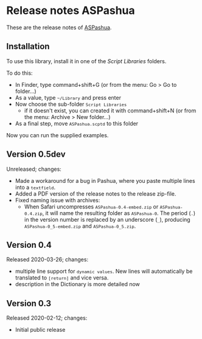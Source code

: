 Release notes ASPashua
======================

These are the release notes of [ASPashua](https://github.com/doekman/ASPashua).


Installation
------------

To use this library, install it in one of the _Script Libraries_ folders.

To do this:

* In Finder, type command+shift+G (or from the menu: Go > Go to folder...)
* As a value, type `~/Library` and press enter
* Now choose the sub-folder `Script Libraries`
	- if it doesn't exist, you can created it with command+shift+N (or from the menu: Archive > New folder...)
* As a final step, move `ASPashua.scptd` to this folder

Now you can run the supplied examples.


Version 0.5dev
--------------

Unreleased; changes:

* Made a workaround for a bug in Pashua, where you paste multiple lines into a `textfield`.
* Added a PDF version of the release notes to the release zip-file.
* Fixed naming issue with archives:
	- When Safari uncompresses `ASPashua-0.4-embed.zip` or `ASPashua-0.4.zip`, it will name the resulting folder as `ASPashua-0`. The period (`.`) in the version number is replaced by an underscore (`_`), producing `ASPashua-0_5-embed.zip` and `ASPashua-0_5.zip`.


Version 0.4
-----------

Released 2020-03-26; changes:

* multiple line support for `dynamic values`. New lines will automatically be translated to `[return]` and vice versa.
* description in the Dictionary is more detailed now


Version 0.3
-----------

Released 2020-02-12; changes:

* Initial public release

<style>
	code {
		font-size:80%;
	}
</style>
